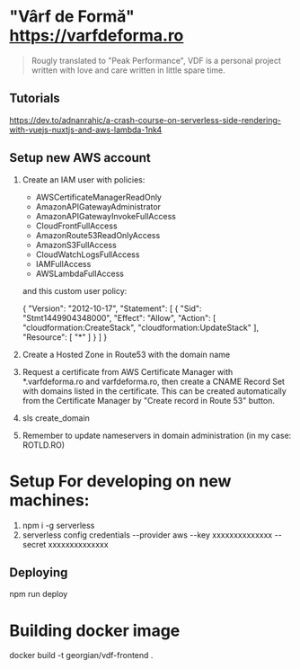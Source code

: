 # "Vârf de Formă" https://varfdeforma.ro

> Rougly translated to "Peak Performance", VDF is a personal project written with love and care written in little spare time. 

## Tutorials

https://dev.to/adnanrahic/a-crash-course-on-serverless-side-rendering-with-vuejs-nuxtjs-and-aws-lambda-1nk4

## Setup new AWS account

1. Create an IAM user with policies: 

   - AWSCertificateManagerReadOnly
   - AmazonAPIGatewayAdministrator
   - AmazonAPIGatewayInvokeFullAccess
   - CloudFrontFullAccess
   - AmazonRoute53ReadOnlyAccess
   - AmazonS3FullAccess
   - CloudWatchLogsFullAccess
   - IAMFullAccess
   - AWSLambdaFullAccess
   
   and this custom user policy:
   
   {
       "Version": "2012-10-17",
       "Statement": [
           {
               "Sid": "Stmt1449904348000",
               "Effect": "Allow",
               "Action": [
                   "cloudformation:CreateStack",
                   "cloudformation:UpdateStack"
               ],
               "Resource": [
                   "*"
               ]
           }
       ]
   }
   
2. Create a Hosted Zone in Route53 with the domain name
3. Request a certificate from AWS Certificate Manager with *.varfdeforma.ro and varfdeforma.ro, 
   then create a CNAME Record Set with domains listed in the certificate. This can be created
   automatically from the Certificate Manager by "Create record in Route 53" button.
4. sls create_domain
5. Remember to update nameservers in domain administration (in my case: ROTLD.RO)
  
# Setup For developing on new machines:

1. npm i -g serverless
2. serverless config credentials --provider aws --key xxxxxxxxxxxxxx --secret xxxxxxxxxxxxxx

## Deploying

npm run deploy

# Building docker image

docker build -t georgian/vdf-frontend .

